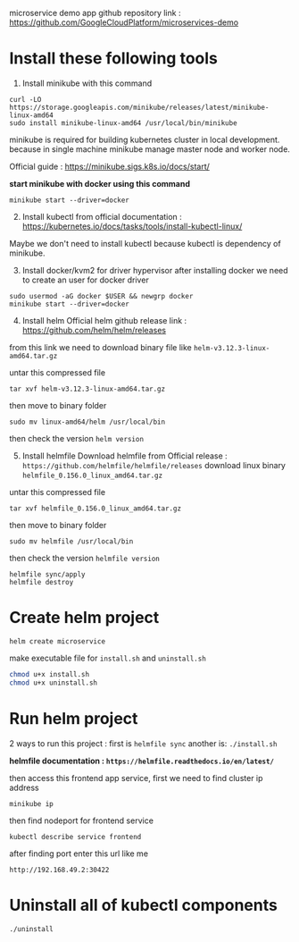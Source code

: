 microservice demo app github repository link : https://github.com/GoogleCloudPlatform/microservices-demo

# Install these following tools

1. Install minikube with this command
```
curl -LO https://storage.googleapis.com/minikube/releases/latest/minikube-linux-amd64
sudo install minikube-linux-amd64 /usr/local/bin/minikube
```
minikube is required for building kubernetes cluster in local development. because in single machine minikube manage master node and worker node.

Official guide : https://minikube.sigs.k8s.io/docs/start/

**start minikube with docker using this command**
```
minikube start --driver=docker
```

2. Install kubectl from official documentation :
https://kubernetes.io/docs/tasks/tools/install-kubectl-linux/

Maybe we don't need to install kubectl because kubectl is dependency of minikube.

3. Install docker/kvm2 for driver hypervisor
after installing docker we need to create an user for docker driver
```
sudo usermod -aG docker $USER && newgrp docker
minikube start --driver=docker
```

4. Install helm
Official helm github release link : 
https://github.com/helm/helm/releases

from this link we need to download binary file like `helm-v3.12.3-linux-amd64.tar.gz`

untar this compressed file
```
tar xvf helm-v3.12.3-linux-amd64.tar.gz
```
then move to binary folder
```
sudo mv linux-amd64/helm /usr/local/bin
```
then check the version `helm version`

5. Install helmfile
Download helmfile from Official release : `https://github.com/helmfile/helmfile/releases` 
download linux binary `helmfile_0.156.0_linux_amd64.tar.gz`

untar this compressed file
```
tar xvf helmfile_0.156.0_linux_amd64.tar.gz
```
then move to binary folder
```
sudo mv helmfile /usr/local/bin
```
then check the version `helmfile version`


```
helmfile sync/apply
helmfile destroy
```

# Create helm project
```
helm create microservice
```

make executable file for `install.sh` and `uninstall.sh`
```bash
chmod u+x install.sh
chmod u+x uninstall.sh
```

# Run helm project
2 ways to run this project :
first is `helmfile sync` 
another is: `./install.sh`

**helmfile documentation : `https://helmfile.readthedocs.io/en/latest/`**

then access this frontend app service, first we need to find cluster ip address
```
minikube ip
```
then find nodeport for frontend service

```
kubectl describe service frontend
```

after finding port enter this url like me
```
http://192.168.49.2:30422
```

# Uninstall all of kubectl components
```
./uninstall
```